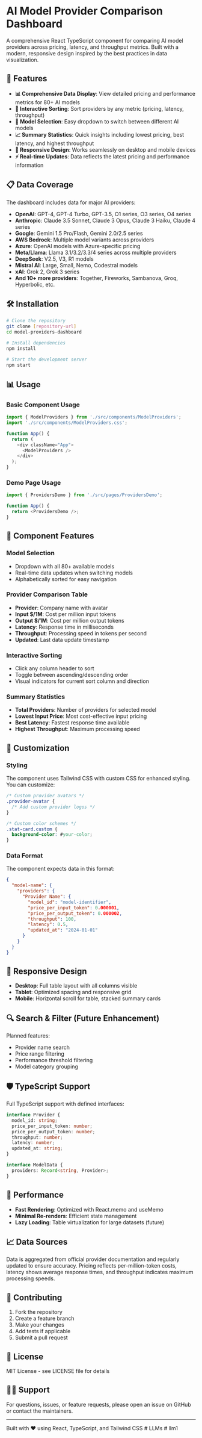 # AI Model Provider Comparison Dashboard

A comprehensive React TypeScript component for comparing AI model providers across pricing, latency, and throughput metrics. Built with a modern, responsive design inspired by the best practices in data visualization.

## 🚀 Features

- **📊 Comprehensive Data Display**: View detailed pricing and performance metrics for 80+ AI models
- **🔄 Interactive Sorting**: Sort providers by any metric (pricing, latency, throughput)
- **🎯 Model Selection**: Easy dropdown to switch between different AI models
- **📈 Summary Statistics**: Quick insights including lowest pricing, best latency, and highest throughput
- **📱 Responsive Design**: Works seamlessly on desktop and mobile devices
- **⚡ Real-time Updates**: Data reflects the latest pricing and performance information

## 📋 Data Coverage

The dashboard includes data for major AI providers:

- **OpenAI**: GPT-4, GPT-4 Turbo, GPT-3.5, O1 series, O3 series, O4 series
- **Anthropic**: Claude 3.5 Sonnet, Claude 3 Opus, Claude 3 Haiku, Claude 4 series
- **Google**: Gemini 1.5 Pro/Flash, Gemini 2.0/2.5 series
- **AWS Bedrock**: Multiple model variants across providers
- **Azure**: OpenAI models with Azure-specific pricing
- **Meta/Llama**: Llama 3.1/3.2/3.3/4 series across multiple providers
- **DeepSeek**: V2.5, V3, R1 models
- **Mistral AI**: Large, Small, Nemo, Codestral models
- **xAI**: Grok 2, Grok 3 series
- **And 10+ more providers**: Together, Fireworks, Sambanova, Groq, Hyperbolic, etc.

## 🛠 Installation

```bash
# Clone the repository
git clone [repository-url]
cd model-providers-dashboard

# Install dependencies
npm install

# Start the development server
npm start
```

## 📊 Usage

### Basic Component Usage

```typescript
import { ModelProviders } from './src/components/ModelProviders';
import './src/components/ModelProviders.css';

function App() {
  return (
    <div className="App">
      <ModelProviders />
    </div>
  );
}
```

### Demo Page Usage

```typescript
import { ProvidersDemo } from './src/pages/ProvidersDemo';

function App() {
  return <ProvidersDemo />;
}
```

## 🎨 Component Features

### Model Selection
- Dropdown with all 80+ available models
- Real-time data updates when switching models
- Alphabetically sorted for easy navigation

### Provider Comparison Table
- **Provider**: Company name with avatar
- **Input $/1M**: Cost per million input tokens
- **Output $/1M**: Cost per million output tokens  
- **Latency**: Response time in milliseconds
- **Throughput**: Processing speed in tokens per second
- **Updated**: Last data update timestamp

### Interactive Sorting
- Click any column header to sort
- Toggle between ascending/descending order
- Visual indicators for current sort column and direction

### Summary Statistics
- **Total Providers**: Number of providers for selected model
- **Lowest Input Price**: Most cost-effective input pricing
- **Best Latency**: Fastest response time available
- **Highest Throughput**: Maximum processing speed

## 🔧 Customization

### Styling
The component uses Tailwind CSS with custom CSS for enhanced styling. You can customize:

```css
/* Custom provider avatars */
.provider-avatar {
  /* Add custom provider logos */
}

/* Custom color schemes */
.stat-card.custom {
  background-color: #your-color;
}
```

### Data Format
The component expects data in this format:

```json
{
  "model-name": {
    "providers": {
      "Provider Name": {
        "model_id": "model-identifier",
        "price_per_input_token": 0.000001,
        "price_per_output_token": 0.000002,
        "throughput": 100,
        "latency": 0.5,
        "updated_at": "2024-01-01"
      }
    }
  }
}
```

## 📱 Responsive Design

- **Desktop**: Full table layout with all columns visible
- **Tablet**: Optimized spacing and responsive grid
- **Mobile**: Horizontal scroll for table, stacked summary cards

## 🔍 Search & Filter (Future Enhancement)

Planned features:
- Provider name search
- Price range filtering
- Performance threshold filtering
- Model category grouping

## 🛡 TypeScript Support

Full TypeScript support with defined interfaces:

```typescript
interface Provider {
  model_id: string;
  price_per_input_token: number;
  price_per_output_token: number;
  throughput: number;
  latency: number;
  updated_at: string;
}

interface ModelData {
  providers: Record<string, Provider>;
}
```

## 🎯 Performance

- **Fast Rendering**: Optimized with React.memo and useMemo
- **Minimal Re-renders**: Efficient state management
- **Lazy Loading**: Table virtualization for large datasets (future)

## 📈 Data Sources

Data is aggregated from official provider documentation and regularly updated to ensure accuracy. Pricing reflects per-million-token costs, latency shows average response times, and throughput indicates maximum processing speeds.

## 🤝 Contributing

1. Fork the repository
2. Create a feature branch
3. Make your changes
4. Add tests if applicable
5. Submit a pull request

## 📄 License

MIT License - see LICENSE file for details

## 🙋‍♂️ Support

For questions, issues, or feature requests, please open an issue on GitHub or contact the maintainers.

---

Built with ❤️ using React, TypeScript, and Tailwind CSS
#   L L M s  
 #   l l m 1  
 